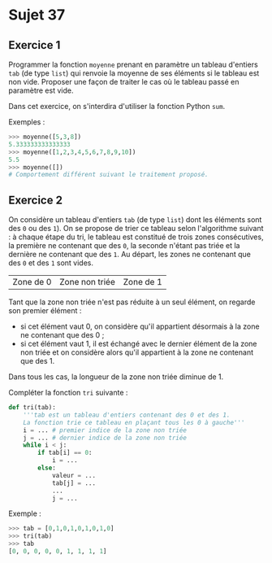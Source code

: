 # Sujet 37

## Exercice 1

Programmer la fonction `moyenne` prenant en paramètre un tableau d'entiers `tab` (de type `list`) qui renvoie la moyenne de ses éléments si le tableau est non vide. Proposer une
façon de traiter le cas où le tableau passé en paramètre est vide.

Dans cet exercice, on s'interdira d'utiliser la fonction Python `sum`.

Exemples :

```python
>>> moyenne([5,3,8])
5.333333333333333
>>> moyenne([1,2,3,4,5,6,7,8,9,10])
5.5
>>> moyenne([])
# Comportement différent suivant le traitement proposé.
```

## Exercice 2

On considère un tableau d'entiers `tab` (de type `list`) dont les éléments sont des `0` ou des `1`). On se propose de trier ce tableau selon l'algorithme suivant : à chaque étape du tri, le tableau est constitué de trois zones consécutives, la première ne contenant que des `0`,
la seconde n'étant pas triée et la dernière ne contenant que des `1`.
Au départ, les zones ne contenant que des `0` et des `1` sont vides.

<table>
<tr>
<td>Zone de 0</td><td>Zone non triée</td><td>Zone de 1</td>
</tr>
</table>

Tant que la zone non triée n'est pas réduite à un seul élément, on regarde son premier
élément :

- si cet élément vaut 0, on considère qu'il appartient désormais à la zone ne contenant
  que des 0 ;
- si cet élément vaut 1, il est échangé avec le dernier élément de la zone non triée et on
  considère alors qu'il appartient à la zone ne contenant que des 1.

Dans tous les cas, la longueur de la zone non triée diminue de 1.

Compléter la fonction `tri` suivante :

```python
def tri(tab):
    '''tab est un tableau d'entiers contenant des 0 et des 1.
    La fonction trie ce tableau en plaçant tous les 0 à gauche'''
    i = ... # premier indice de la zone non triée
    j = ... # dernier indice de la zone non triée
    while i < j:
        if tab[i] == 0:
            i = ...
        else:
            valeur = ...
            tab[j] = ...
            ...
            j = ...

```

Exemple :

```python
>>> tab = [0,1,0,1,0,1,0,1,0]
>>> tri(tab)
>>> tab
[0, 0, 0, 0, 0, 1, 1, 1, 1]
```
